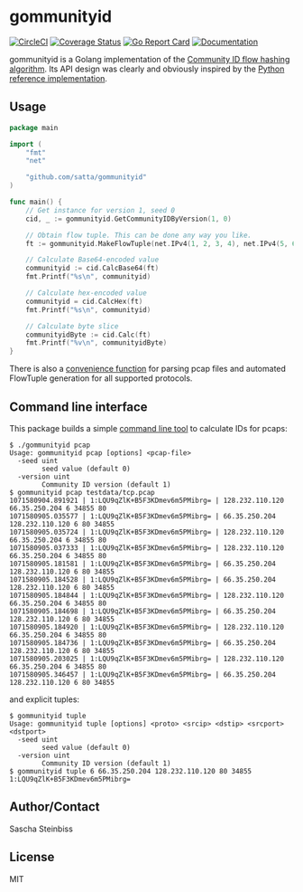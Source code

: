 # gommunityid

[![CircleCI](https://circleci.com/gh/satta/gommunityid.svg?style=svg)](https://circleci.com/gh/satta/gommunityid)
[![Coverage Status](https://coveralls.io/repos/github/satta/gommunityid/badge.svg?branch=master)](https://coveralls.io/github/satta/gommunityid?branch=master)
[![Go Report Card](https://goreportcard.com/badge/github.com/satta/gommunityid)](https://goreportcard.com/report/github.com/satta/gommunityid)
[![Documentation](https://godoc.org/github.com/satta/gommunityid?status.svg)](http://godoc.org/github.com/satta/gommunityid)

gommunityid is a Golang implementation of the [Community ID flow hashing algorithm](https://github.com/corelight/community-id-spec). Its API design was clearly and obviously inspired by the [Python reference implementation](https://github.com/corelight/pycommunityid).

## Usage

```Go
package main

import (
	"fmt"
	"net"

	"github.com/satta/gommunityid"
)

func main() {
	// Get instance for version 1, seed 0
	cid, _ := gommunityid.GetCommunityIDByVersion(1, 0)

	// Obtain flow tuple. This can be done any way you like.
	ft := gommunityid.MakeFlowTuple(net.IPv4(1, 2, 3, 4), net.IPv4(5, 6, 7, 8), 9, 10, 1)

	// Calculate Base64-encoded value
	communityid := cid.CalcBase64(ft)
	fmt.Printf("%s\n", communityid)

	// Calculate hex-encoded value
	communityid = cid.CalcHex(ft)
	fmt.Printf("%s\n", communityid)

	// Calculate byte slice
	communityidByte := cid.Calc(ft)
	fmt.Printf("%v\n", communityidByte)
}
```
There is also a [convenience function](https://godoc.org/github.com/satta/gommunityid#PcapFlowTupleSource) for parsing pcap files and automated FlowTuple generation for all supported protocols.

## Command line interface

This package builds a simple [command line tool](cmd/gommunityid.go) to calculate IDs for pcaps:
```
$ ./gommunityid pcap
Usage: gommunityid pcap [options] <pcap-file>
  -seed uint
    	seed value (default 0)
  -version uint
    	Community ID version (default 1)
$ gommunityid pcap testdata/tcp.pcap
1071580904.891921 | 1:LQU9qZlK+B5F3KDmev6m5PMibrg= | 128.232.110.120 66.35.250.204 6 34855 80
1071580905.035577 | 1:LQU9qZlK+B5F3KDmev6m5PMibrg= | 66.35.250.204 128.232.110.120 6 80 34855
1071580905.035724 | 1:LQU9qZlK+B5F3KDmev6m5PMibrg= | 128.232.110.120 66.35.250.204 6 34855 80
1071580905.037333 | 1:LQU9qZlK+B5F3KDmev6m5PMibrg= | 128.232.110.120 66.35.250.204 6 34855 80
1071580905.181581 | 1:LQU9qZlK+B5F3KDmev6m5PMibrg= | 66.35.250.204 128.232.110.120 6 80 34855
1071580905.184528 | 1:LQU9qZlK+B5F3KDmev6m5PMibrg= | 66.35.250.204 128.232.110.120 6 80 34855
1071580905.184844 | 1:LQU9qZlK+B5F3KDmev6m5PMibrg= | 128.232.110.120 66.35.250.204 6 34855 80
1071580905.184698 | 1:LQU9qZlK+B5F3KDmev6m5PMibrg= | 66.35.250.204 128.232.110.120 6 80 34855
1071580905.184920 | 1:LQU9qZlK+B5F3KDmev6m5PMibrg= | 128.232.110.120 66.35.250.204 6 34855 80
1071580905.184736 | 1:LQU9qZlK+B5F3KDmev6m5PMibrg= | 66.35.250.204 128.232.110.120 6 80 34855
1071580905.203025 | 1:LQU9qZlK+B5F3KDmev6m5PMibrg= | 128.232.110.120 66.35.250.204 6 34855 80
1071580905.346457 | 1:LQU9qZlK+B5F3KDmev6m5PMibrg= | 66.35.250.204 128.232.110.120 6 80 34855
```
and explicit tuples:
```
$ gommunityid tuple
Usage: gommunityid tuple [options] <proto> <srcip> <dstip> <srcport> <dstport>
  -seed uint
    	seed value (default 0)
  -version uint
    	Community ID version (default 1)
$ gommunityid tuple 6 66.35.250.204 128.232.110.120 80 34855
1:LQU9qZlK+B5F3KDmev6m5PMibrg=
```

## Author/Contact

Sascha Steinbiss

## License

MIT
